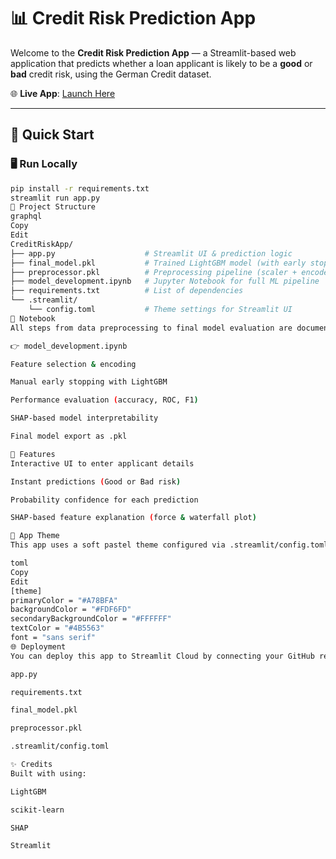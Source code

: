 # 📊 Credit Risk Prediction App

Welcome to the **Credit Risk Prediction App** — a Streamlit-based web application that predicts whether a loan applicant is likely to be a **good** or **bad** credit risk, using the German Credit dataset.

🌐 **Live App**: [Launch Here](https://creditriskpredictionforloan-applicant.streamlit.app/)

---

## 🚀 Quick Start

### 🖥️ Run Locally

```bash
pip install -r requirements.txt
streamlit run app.py
📁 Project Structure
graphql
Copy
Edit
CreditRiskApp/
├── app.py                    # Streamlit UI & prediction logic
├── final_model.pkl           # Trained LightGBM model (with early stopping)
├── preprocessor.pkl          # Preprocessing pipeline (scaler + encoder)
├── model_development.ipynb   # Jupyter Notebook for full ML pipeline
├── requirements.txt          # List of dependencies
└── .streamlit/
    └── config.toml           # Theme settings for Streamlit UI
📓 Notebook
All steps from data preprocessing to final model evaluation are documented in the Jupyter notebook:

👉 model_development.ipynb

Feature selection & encoding

Manual early stopping with LightGBM

Performance evaluation (accuracy, ROC, F1)

SHAP-based model interpretability

Final model export as .pkl

🧠 Features
Interactive UI to enter applicant details

Instant predictions (Good or Bad risk)

Probability confidence for each prediction

SHAP-based feature explanation (force & waterfall plot)

🎨 App Theme
This app uses a soft pastel theme configured via .streamlit/config.toml:

toml
Copy
Edit
[theme]
primaryColor = "#A78BFA"
backgroundColor = "#FDF6FD"
secondaryBackgroundColor = "#FFFFFF"
textColor = "#4B5563"
font = "sans serif"
🌐 Deployment
You can deploy this app to Streamlit Cloud by connecting your GitHub repo. Make sure to include:

app.py

requirements.txt

final_model.pkl

preprocessor.pkl

.streamlit/config.toml

✨ Credits
Built with using:

LightGBM

scikit-learn

SHAP

Streamlit
